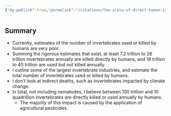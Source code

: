 ```yaml
---
{"dg-publish":true,"permalink":"/citations/the-scale-of-direct-human-impact-on-invertebrates-rethink-priorities/","tags":["#insect"],"created":"2025-10-23T14:19:37.571+01:00","updated":"2025-10-23T14:19:37.644+01:00"}
---
```


## Summary
* Currently, estimates of the number of invertebrates used or killed by humans are very poor.
* Summing the rigorous estimates that exist, at least 7.2 trillion to 26 trillion invertebrates annually are killed directly by humans, and 18 trillion to 40 trillion are used but not killed annually.
* I outline some of the largest invertebrate industries, and estimate the total number of invertebrates used or killed by humans.
* I don’t look at indirect deaths, such as invertebrates impacted by climate change.
* In total, not including nematodes, I believe between 100 trillion and 10 quadrillion invertebrates are directly killed or used annually by humans.
  * The majority of this impact is caused by the application of agricultural pesticides.